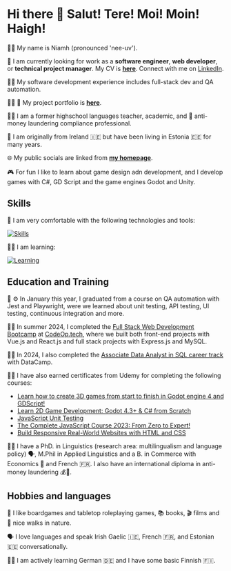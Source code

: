 # Hi there 👋 Salut! Tere! Moi! Moin! Haigh!

🙋‍♀️ My name is Niamh (pronounced 'nee-uv').

💼 I am currently looking for work as a **software engineer**, **web developer**, or **technical project manager**. My CV is [**here**](https://drive.google.com/file/d/17_s-YbB9e9u17P7QWz5EEePzpQSgAvn0/view). Connect with me on [LinkedIn](https://www.linkedin.com/in/niamh-carolin-doyle/).

👩‍💻 My software development experience includes full-stack dev and QA automation.

👷‍♀️ 🎨 My project portfolio is [**here**](https://niamhdoyle.dev/projects).

👩‍🏫 I am a former highschool languages teacher, academic, and 💸 anti-money laundering compliance professional.

📍 I am originally from Ireland 🇮🇪 but have been living in Estonia 🇪🇪 for many years.

🌐 My public socials are linked from [**my homepage**](https://niamhdoyle.dev/).

🎮 For fun I like to learn about game design adn development, and I develop games with C#, GD Script and the game engines Godot and Unity.

## Skills

🤩 I am very comfortable with the following technologies and tools:

[![Skills](https://skillicons.dev/icons?i=javascript,typescript,react,tailwind,jest,godot&theme=light)](https://skillicons.dev)

<p>👩‍🎓 I am learning:</p>

[![Learning](https://skillicons.dev/icons?i=cs,unity,blender&theme=light)](https://skillicons.dev)

## Education and Training

🧪 ⚙️ In January this year, I graduated from a course on QA automation with Jest and Playwright, were we learned about unit testing, API testing, UI testing, continuous integration and more.

👩‍💻 In summer 2024, I completed the [Full Stack Web Development Bootcamp](https://codeop.tech/coding-bootcamp/) at [CodeOp.tech](https://codeop.tech/), where we built both front-end projects with Vue.js and React.js and full stack projects with Express.js and MySQL.

🕵️‍♀️ In 2024, I also completed the [Associate Data Analyst in SQL career track](https://www.datacamp.com/tracks/associate-data-analyst-in-sql) with DataCamp.

👩‍🎓 I have also earned certificates from Udemy for completing the following courses:

- [Learn how to create 3D games from start to finish in Godot engine 4 and GDScript!](https://www.udemy.com/course/complete-godot-3d)
- [Learn 2D Game Development: Godot 4.3+ & C# from Scratch](https://www.udemy.com/course/learn-2d-game-development-godot-43-c-from-scratch/)
- [JavaScript Unit Testing](https://www.udemy.com/course/javascript-unit-testing-the-practical-guide)
- [The Complete JavaScript Course 2023: From Zero to Expert!](https://www.udemy.com/course/the-complete-javascript-course/)
- [Build Responsive Real-World Websites with HTML and CSS](https://www.udemy.com/course/design-and-develop-a-killer-website-with-html5-and-css3/)

👩‍🎓 I have a PhD. in Linguistics (research area: multilingualism and language policy) 🗣️, M.Phil in Applied Linguistics and a B. in Commerce with Economics 💸 and French 🇫🇷. I also have an international diploma in anti-money laundering 💰🧺.

## Hobbies and languages

🎲 I like boardgames and tabletop roleplaying games, 📚 books, 🎬 films and 🌳 nice walks in nature.

🗣️ I love languages and speak Irish Gaelic 🇮🇪, French 🇫🇷, and Estonian 🇪🇪 conversationally.

👩‍🎓 I am actively learning German 🇩🇪 and I have some basic Finnish 🇫🇮.
